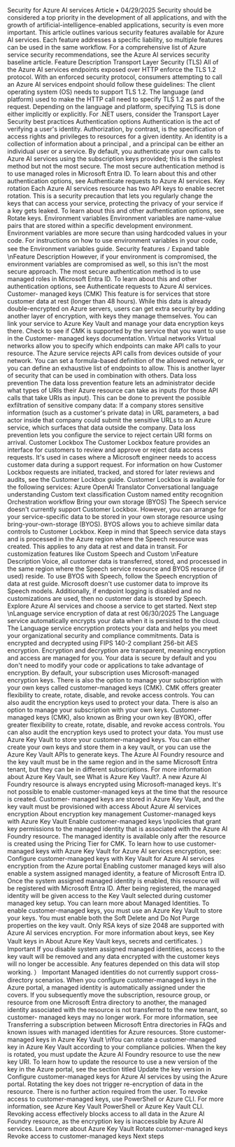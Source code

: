 Security for Azure AI services
Article • 04/29/2025
Security should be considered a top priority in the development of all applications, and with
the growth of artificial-intelligence-enabled applications, security is even more important. This
article outlines various security features available for Azure AI services. Each feature addresses a
specific liability, so multiple features can be used in the same workflow.
For a comprehensive list of Azure service security recommendations, see the Azure AI services
security baseline article.
Feature
Description
Transport Layer
Security (TLS)
All of the Azure AI services endpoints exposed over HTTP enforce the TLS 1.2 protocol.
With an enforced security protocol, consumers attempting to call an Azure AI services
endpoint should follow these guidelines:
The client operating system (OS) needs to support TLS 1.2.
The language (and platform) used to make the HTTP call need to specify TLS 1.2
as part of the request. Depending on the language and platform, specifying TLS
is done either implicitly or explicitly.
For .NET users, consider the Transport Layer Security best practices
Authentication
options
Authentication is the act of verifying a user's identity. Authorization, by contrast, is the
specification of access rights and privileges to resources for a given identity. An
identity is a collection of information about a principal
, and a principal can be either
an individual user or a service.
By default, you authenticate your own calls to Azure AI services using the subscription
keys provided; this is the simplest method but not the most secure. The most secure
authentication method is to use managed roles in Microsoft Entra ID. To learn about
this and other authentication options, see Authenticate requests to Azure AI services.
Key rotation
Each Azure AI services resource has two API keys to enable secret rotation. This is a
security precaution that lets you regularly change the keys that can access your
service, protecting the privacy of your service if a key gets leaked. To learn about this
and other authentication options, see Rotate keys.
Environment
variables
Environment variables are name-value pairs that are stored within a specific
development environment. Environment variables are more secure than using
hardcoded values in your code. For instructions on how to use environment variables
in your code, see the Environment variables guide.
Security features
ﾉ
Expand table
\nFeature
Description
However, if your environment is compromised, the environment variables are
compromised as well, so this isn't the most secure approach. The most secure
authentication method is to use managed roles in Microsoft Entra ID. To learn about
this and other authentication options, see Authenticate requests to Azure AI services.
Customer-
managed keys
(CMK)
This feature is for services that store customer data at rest (longer than 48 hours).
While this data is already double-encrypted on Azure servers, users can get extra
security by adding another layer of encryption, with keys they manage themselves. You
can link your service to Azure Key Vault and manage your data encryption keys there.
Check to see if CMK is supported by the service that you want to use in the Customer-
managed keys documentation.
Virtual networks
Virtual networks allow you to specify which endpoints can make API calls to your
resource. The Azure service rejects API calls from devices outside of your network. You
can set a formula-based definition of the allowed network, or you can define an
exhaustive list of endpoints to allow. This is another layer of security that can be used
in combination with others.
Data loss
prevention
The data loss prevention feature lets an administrator decide what types of URIs their
Azure resource can take as inputs (for those API calls that take URIs as input). This can
be done to prevent the possible exfiltration of sensitive company data: If a company
stores sensitive information (such as a customer's private data) in URL parameters, a
bad actor inside that company could submit the sensitive URLs to an Azure service,
which surfaces that data outside the company. Data loss prevention lets you configure
the service to reject certain URI forms on arrival.
Customer
Lockbox
The Customer Lockbox feature provides an interface for customers to review and
approve or reject data access requests. It's used in cases where a Microsoft engineer
needs to access customer data during a support request. For information on how
Customer Lockbox requests are initiated, tracked, and stored for later reviews and
audits, see the Customer Lockbox guide.
Customer Lockbox is available for the following services:
Azure OpenAI
Translator
Conversational language understanding
Custom text classification
Custom named entity recognition
Orchestration workflow
Bring your own
storage (BYOS)
The Speech service doesn't currently support Customer Lockbox. However, you can
arrange for your service-specific data to be stored in your own storage resource using
bring-your-own-storage (BYOS). BYOS allows you to achieve similar data controls to
Customer Lockbox. Keep in mind that Speech service data stays and is processed in
the Azure region where the Speech resource was created. This applies to any data at
rest and data in transit. For customization features like Custom Speech and Custom
\nFeature
Description
Voice, all customer data is transferred, stored, and processed in the same region where
the Speech service resource and BYOS resource (if used) reside.
To use BYOS with Speech, follow the Speech encryption of data at rest guide.
Microsoft doesn't use customer data to improve its Speech models. Additionally, if
endpoint logging is disabled and no customizations are used, then no customer data
is stored by Speech.
Explore Azure AI services and choose a service to get started.
Next step
\nLanguage service encryption of data at rest
06/30/2025
The Language service automatically encrypts your data when it is persisted to the cloud. The
Language service encryption protects your data and helps you meet your organizational
security and compliance commitments.
Data is encrypted and decrypted using FIPS 140-2
 compliant 256-bit AES
 encryption.
Encryption and decryption are transparent, meaning encryption and access are managed for
you. Your data is secure by default and you don't need to modify your code or applications to
take advantage of encryption.
By default, your subscription uses Microsoft-managed encryption keys. There is also the option
to manage your subscription with your own keys called customer-managed keys (CMK). CMK
offers greater flexibility to create, rotate, disable, and revoke access controls. You can also audit
the encryption keys used to protect your data.
There is also an option to manage your subscription with your own keys. Customer-managed
keys (CMK), also known as Bring your own key (BYOK), offer greater flexibility to create, rotate,
disable, and revoke access controls. You can also audit the encryption keys used to protect
your data.
You must use Azure Key Vault to store your customer-managed keys. You can either create
your own keys and store them in a key vault, or you can use the Azure Key Vault APIs to
generate keys. The Azure AI Foundry resource and the key vault must be in the same region
and in the same Microsoft Entra tenant, but they can be in different subscriptions. For more
information about Azure Key Vault, see What is Azure Key Vault?.
A new Azure AI Foundry resource is always encrypted using Microsoft-managed keys. It's not
possible to enable customer-managed keys at the time that the resource is created. Customer-
managed keys are stored in Azure Key Vault, and the key vault must be provisioned with access
About Azure AI services encryption
About encryption key management
Customer-managed keys with Azure Key Vault
Enable customer-managed keys
\npolicies that grant key permissions to the managed identity that is associated with the Azure AI
Foundry resource. The managed identity is available only after the resource is created using the
Pricing Tier for CMK.
To learn how to use customer-managed keys with Azure Key Vault for Azure AI services
encryption, see:
Configure customer-managed keys with Key Vault for Azure AI services encryption from
the Azure portal
Enabling customer managed keys will also enable a system assigned managed identity, a
feature of Microsoft Entra ID. Once the system assigned managed identity is enabled, this
resource will be registered with Microsoft Entra ID. After being registered, the managed
identity will be given access to the Key Vault selected during customer managed key setup. You
can learn more about Managed Identities.
To enable customer-managed keys, you must use an Azure Key Vault to store your keys. You
must enable both the Soft Delete and Do Not Purge properties on the key vault.
Only RSA keys of size 2048 are supported with Azure AI services encryption. For more
information about keys, see Key Vault keys in About Azure Key Vault keys, secrets and
certificates.
） Important
If you disable system assigned managed identities, access to the key vault will be removed
and any data encrypted with the customer keys will no longer be accessible. Any features
depended on this data will stop working.
） Important
Managed identities do not currently support cross-directory scenarios. When you
configure customer-managed keys in the Azure portal, a managed identity is
automatically assigned under the covers. If you subsequently move the subscription,
resource group, or resource from one Microsoft Entra directory to another, the managed
identity associated with the resource is not transferred to the new tenant, so customer-
managed keys may no longer work. For more information, see Transferring a subscription
between Microsoft Entra directories in FAQs and known issues with managed identities
for Azure resources.
Store customer-managed keys in Azure Key Vault
\nYou can rotate a customer-managed key in Azure Key Vault according to your compliance
policies. When the key is rotated, you must update the Azure AI Foundry resource to use the
new key URI. To learn how to update the resource to use a new version of the key in the Azure
portal, see the section titled Update the key version in Configure customer-managed keys for
Azure AI services by using the Azure portal.
Rotating the key does not trigger re-encryption of data in the resource. There is no further
action required from the user.
To revoke access to customer-managed keys, use PowerShell or Azure CLI. For more
information, see Azure Key Vault PowerShell
 or Azure Key Vault CLI. Revoking access
effectively blocks access to all data in the Azure AI Foundry resource, as the encryption key is
inaccessible by Azure AI services.
Learn more about Azure Key Vault
Rotate customer-managed keys
Revoke access to customer-managed keys
Next steps